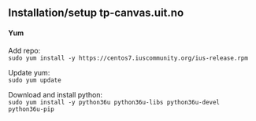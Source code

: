 ## Installation/setup tp-canvas.uit.no

#### Yum

Add repo:  
`sudo yum install -y https://centos7.iuscommunity.org/ius-release.rpm`

Update yum:  
`sudo yum update`

Download and install python:  
`sudo yum install -y python36u python36u-libs python36u-devel python36u-pip`
